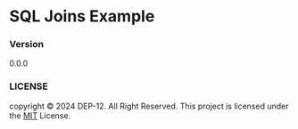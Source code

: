# SQL Joins Example


### Version
0.0.0


### LICENSE
copyright &copy; 2024 DEP-12. All Right Reserved.
This project is licensed under the [MIT](LICENSE.txt) License.

